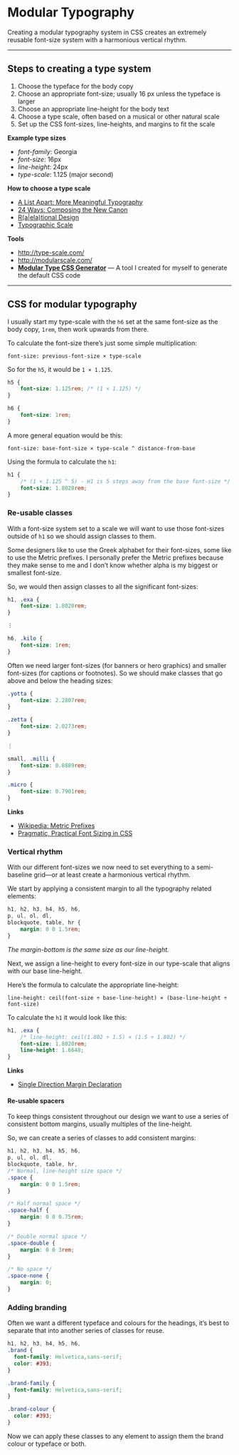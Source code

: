 # Modular Typography

Creating a modular typography system in CSS creates an extremely reusable font-size system with a harmonious vertical rhythm.

---

## Steps to creating a type system

1. Choose the typeface for the body copy
2. Choose an appropriate font-size; usually 16 px unless the typeface is larger
3. Choose an appropriate line-height for the body text
4. Choose a type scale, often based on a musical or other natural scale
5. Set up the CSS font-sizes, line-heights, and margins to fit the scale

**Example type sizes**

- *font-family*: Georgia
- *font-size*: 16px
- *line-height*: 24px
- *type-scale*: 1.125 (major second)

**How to choose a type scale**

- [A List Apart: More Meaningful Typography](http://alistapart.com/article/more-meaningful-typography)
- [24 Ways: Composing the New Canon](http://24ways.org/2011/composing-the-new-canon/)
- [R(a|ela)tional Design](http://blog.8thlight.com/billy-whited/2011/10/28/r-a-ela-tional-design.html)
- [Typographic Scale](http://spencermortensen.com/articles/typographic-scale/)

**Tools**

- <http://type-scale.com/>
- <http://modularscale.com/>
- **[Modular Type CSS Generator](http://thomasjbradley.github.io/modular-type-css-generator/)** — A tool I created for myself to generate the default CSS code

---

## CSS for modular typography

I usually start my type-scale with the `h6` set at the same font-size as the body copy, `1rem`, then work upwards from there.

To calculate the font-size there’s just some simple multiplication:

```
font-size: previous-font-size × type-scale
```

So for the `h5`, it would be `1 × 1.125`. 

```css
h5 {
	font-size: 1.125rem; /* (1 × 1.125) */
}

h6 {
	font-size: 1rem;
}
```

A more general equation would be this:

```
font-size: base-font-size × type-scale ^ distance-from-base
```

Using the formula to calculate the `h1`:

```css
h1 {
	/* (1 × 1.125 ^ 5) - H1 is 5 steps away from the base font-size */
	font-size: 1.8020rem; 
}
```

### Re-usable classes

With a font-size system set to a scale we will want to use those font-sizes outside of `h1` so we should assign classes to them.

Some designers like to use the Greek alphabet for their font-sizes, some like to use the Metric prefixes. I personally prefer the Metric prefixes because they make sense to me and I don’t know whether alpha is my biggest or smallest font-size.

So, we would then assign classes to all the significant font-sizes:

```css
h1, .exa {
	font-size: 1.8020rem;
}

⋮

h6, .kilo {
	font-size: 1rem;
}
```

Often we need larger font-sizes (for banners or hero graphics) and smaller font-sizes (for captions or footnotes). So we should make classes that go above and below the heading sizes:

```css
.yotta {
	font-size: 2.2807rem;
}

.zetta {
	font-size: 2.0273rem;
}

⋮

small, .milli {
	font-size: 0.8889rem;
}

.micro {
	font-size: 0.7901rem;
}
```

**Links**

- [Wikipedia: Metric Prefixes](http://en.wikipedia.org/wiki/Metric_prefix)
- [Pragmatic, Practical Font Sizing in CSS](http://csswizardry.com/2012/02/pragmatic-practical-font-sizing-in-css/)

### Vertical rhythm

With our different font-sizes we now need to set everything to a semi-baseline grid—or at least create a harmonious vertical rhythm.

We start by applying a consistent margin to all the typography related elements:

```css
h1, h2, h3, h4, h5, h6,
p, ul, ol, dl,
blockquote, table, hr {
	margin: 0 0 1.5rem;
}
```

*The margin-bottom is the same size as our line-height.*

Next, we assign a line-height to every font-size in our type-scale that aligns with our base line-height.

Here’s the formula to calculate the appropriate line-height:

```
line-height: ceil(font-size ÷ base-line-height) × (base-line-height ÷ font-size)
```

To calculate the `h1` it would look like this:

```css
h1, .exa {
	/* line-height: ceil(1.802 ÷ 1.5) × (1.5 ÷ 1.802) */
	font-size: 1.8020rem;
	line-height: 1.6648;
}
```

**Links**

- [Single Direction Margin Declaration](http://csswizardry.com/2012/06/single-direction-margin-declarations/)

#### Re-usable spacers

To keep things consistent throughout our design we want to use a series of consistent bottom margins, usually multiples of the line-height.

So, we can create a series of classes to add consistent margins:

```css
h1, h2, h3, h4, h5, h6,
p, ul, ol, dl,
blockquote, table, hr,
/* Normal, line-height size space */
.space {
	margin: 0 0 1.5rem;
}

/* Half normal space */
.space-half {
	margin: 0 0 0.75rem;
}

/* Double normal space */
.space-double {
	margin: 0 0 3rem;
}

/* No space */
.space-none {
	margin: 0;
}
```

### Adding branding

Often we want a different typeface and colours for the headings, it’s best to separate that into another series of classes for reuse.

```css
h1, h2, h3, h4, h5, h6,
.brand {
  font-family: Helvetica,sans-serif;
  color: #393;
}

.brand-family {
  font-family: Helvetica,sans-serif;
}

.brand-colour {
  color: #393;
}
```

Now we can apply these classes to any element to assign them the brand colour or typeface or both.
